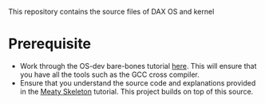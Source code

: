 This repository contains the source files of DAX OS and kernel

# Prerequisite

- Work through the OS-dev bare-bones tutorial [here](https://wiki.osdev.org/Bare_Bones). This will ensure that you have all the tools such as the GCC cross compiler.
- Ensure that you understand the source code and explanations provided in the [Meaty Skeleton](https://wiki.osdev.org/Meaty_Skeleton) tutorial. This project builds on top of this source.
